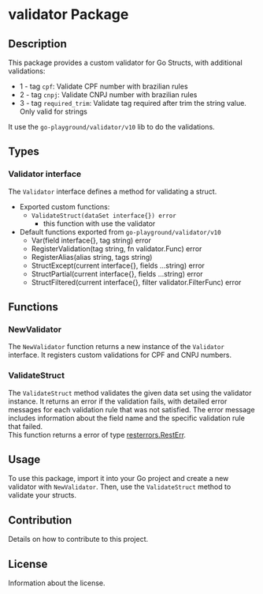 # validator Package

## Description

This package provides a custom validator for Go Structs, with additional validations:
* 1 - tag `cpf`: Validate CPF number with brazilian rules
* 2 - tag `cnpj`: Validate CNPJ number with brazilian rules
* 3 - tag `required_trim`: Validate tag required after trim the string value. Only valid for strings   
  
It use the `go-playground/validator/v10` lib to do the validations.

## Types

### Validator interface

The `Validator` interface defines a method for validating a struct.
- Exported custom functions:  
    * `ValidateStruct(dataSet interface{}) error`
        * this function with use the validator
- Default functions exported from `go-playground/validator/v10`
    - Var(field interface{}, tag string) error
	- RegisterValidation(tag string, fn validator.Func) error
	- RegisterAlias(alias string, tags string)
	- StructExcept(current interface{}, fields ...string) error
	- StructPartial(current interface{}, fields ...string) error
	- StructFiltered(current interface{}, filter validator.FilterFunc) error

## Functions

### NewValidator

The `NewValidator` function returns a new instance of the `Validator` interface. It registers custom validations for CPF and CNPJ numbers.

### ValidateStruct

The `ValidateStruct` method validates the given data set using the validator instance. It returns an error if the validation fails, with detailed error messages for each validation rule that was not satisfied. The error message includes information about the field name and the specific validation rule that failed.  
This function returns a error of type [resterrors.RestErr](../resterrors/README.md).

## Usage

To use this package, import it into your Go project and create a new validator with `NewValidator`. Then, use the `ValidateStruct` method to validate your structs.

## Contribution

Details on how to contribute to this project.

## License

Information about the license.